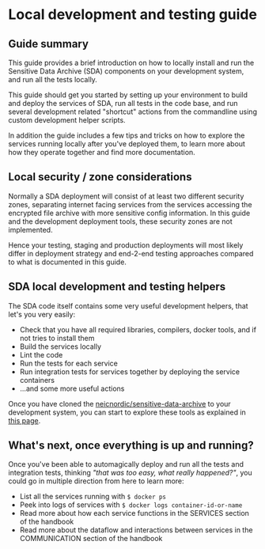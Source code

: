 # Local development and testing guide


## Guide summary

This guide provides a brief introduction on how to locally install and run the Sensitive Data Archive (SDA) components on your development system, and run all the tests locally. 

This guide should get you started by setting up your environment to build and deploy the services of SDA, run all tests in the code base, and run several development related "shortcut" actions from the commandline using custom development helper scripts. 

In addition the guide includes a few tips and tricks on how to explore the services running locally after you've deployed them, to learn more about how they operate together and find more documentation.


## Local security / zone considerations

Normally a SDA deployment will consist of at least two different security zones, separating internet facing services from the services accessing the encrypted file archive with more sensitive config information. In this guide and the development deployment tools, these security zones are not implemented.

Hence your testing, staging and production deployments will most likely differ in deployment strategy and end-2-end testing approaches compared to what is documented in this guide.


## SDA local development and testing helpers

The SDA code itself contains some very useful development helpers, that let's you very easily:

 - Check that you have all required libraries, compilers, docker tools, and if not tries to install them
 - Build the services locally
 - Lint the code
 - Run the tests for each service
 - Run integration tests for services together by deploying the service containers
 - ...and some more useful actions

Once you have cloned the [neicnordic/sensitive-data-archive](https://github.com/neicnordic/sensitive-data-archive/) to your development system, you can start to
 explore these tools as explained in [this page](/guides/sda-dev-test-doc/).
 
## What's next, once everything is up and running?

Once you've been able to automagically deploy and run all the tests and integration tests, thinking *"that was too easy, what really happened?"*, you could go in multiple direction from here to learn more:

 - List all the services running with ```$ docker ps``` 
 - Peek into logs of services with ```$ docker logs container-id-or-name```
 - Read more about how each service functions in the SERVICES section of the handbook
 - Read more about the dataflow and interactions between services in the COMMUNICATION section of the handbook




